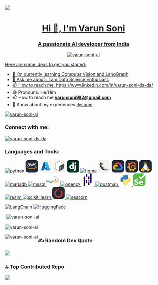 <animated-image data-catalyst style="width: 500px;">
  <a target="_blank" rel="noopener noreferrer nofollow" href="https://user-images.githubusercontent.com/74038190/225813708-98b745f2-7d22-48cf-9150-083f1b00d6c9.gif" data-target="animated-image.originalLink">
    <img src="https://user-images.githubusercontent.com/74038190/225813708-98b745f2-7d22-48cf-9150-083f1b00d6c9.gif" style="max-width: 100%; display: inline-block;" data-target="animated-image.originalImage">
</animated-image>
<h1 align="center">Hi 👋, I'm Varun Soni</h1>
<h3 align="center">A passionate AI developer from India</h3>
<p align="center"> <img src="https://komarev.com/ghpvc/?username=varun-soni-ai&label=Profile%20views&color=0e75b6&style=flat" alt="varun-soni-ai" /> </p>
Here are some ideas to get you started:

- 🌱 I’m currently learning Computer Vision and LangGraph
- 💬 Ask me about : I am Data Science Enthusiast.
- 📫 How to reach me: https://www.linkedin.com/in/varun-soni-ds-da/
- 😄 Pronouns: He/Him
- 📫 How to reach me **varunsoni982@gmail.com**
- 📄 Know about my experiences [Resume](https://drive.google.com/file/d/1K6GZ8hs7FE86DIdIcYJ0f7V3O57EN63E/view?usp=drive_link)

<p align="left"> <a href="https://github.com/ryo-ma/github-profile-trophy"><img src="https://github-profile-trophy.vercel.app/?username=varun-soni-ai" alt="varun-soni-ai" /></a> </p>
<h3 align="left">Connect with me:</h3>
<p align="left">
<a href="https://linkedin.com/in/varun-soni-ds-da" target="blank"><img align="center" src="https://raw.githubusercontent.com/rahuldkjain/github-profile-readme-generator/master/src/images/icons/Social/linked-in-alt.svg" alt="varun-soni-ds-da" height="30" width="40" /></a>
</p>

<h3 align="left">Languages and Tools:</h3>
<p align="left"> <a href="https://aws.amazon.com" target="_blank" rel="noreferrer"> <img src="https://github.com/user-attachments/assets/5f199c44-86fa-4852-960a-94bb0737ac89" alt="python" width="40" height="40"/> </a> <a href="https://aws.amazon.com" target="_blank" rel="noreferrer"> <img src="https://raw.githubusercontent.com/tandpfun/skill-icons/65dea6c4eaca7da319e552c09f4cf5a9a8dab2c8/icons/AWS-Dark.svg" alt="aws" width="40" height="40"/> </a> <a href="https://azure.microsoft.com/en-in/" target="_blank" rel="noreferrer"> <img src="https://raw.githubusercontent.com/tandpfun/skill-icons/65dea6c4eaca7da319e552c09f4cf5a9a8dab2c8/icons/Azure-Light.svg" alt="azure" width="40" height="40"/> </a> <a href="https://www.gnu.org/software/bash/" target="_blank" rel="noreferrer"> <img src="https://raw.githubusercontent.com/tandpfun/skill-icons/65dea6c4eaca7da319e552c09f4cf5a9a8dab2c8/icons/Bash-Light.svg" alt="bash" width="40" height="40"/> </a> <a href="https://www.djangoproject.com/" target="_blank" rel="noreferrer"> <img src="https://raw.githubusercontent.com/tandpfun/skill-icons/65dea6c4eaca7da319e552c09f4cf5a9a8dab2c8/icons/Django.svg" alt="django" width="40" height="40"/> </a> <a href="https://www.figma.com/" target="_blank" rel="noreferrer"> <img src="https://www.vectorlogo.zone/logos/figma/figma-icon.svg" alt="figma" width="40" height="40"/> </a> <a href="https://flask.palletsprojects.com/" target="_blank" rel="noreferrer"> <img src="https://raw.githubusercontent.com/tandpfun/skill-icons/65dea6c4eaca7da319e552c09f4cf5a9a8dab2c8/icons/Flask-Light.svg" alt="flask" width="40" height="40"/> </a> <a href="https://cloud.google.com" target="_blank" rel="noreferrer"> <img src="https://raw.githubusercontent.com/tandpfun/skill-icons/65dea6c4eaca7da319e552c09f4cf5a9a8dab2c8/icons/GCP-Dark.svg" alt="gcp" width="40" height="40"/> </a> <a href="https://grafana.com" target="_blank" rel="noreferrer"> <img src="https://raw.githubusercontent.com/tandpfun/skill-icons/65dea6c4eaca7da319e552c09f4cf5a9a8dab2c8/icons/Grafana-Dark.svg" alt="grafana" width="40" height="40"/> </a> <a href="https://www.linux.org/" target="_blank" rel="noreferrer"> <img src="https://raw.githubusercontent.com/tandpfun/skill-icons/65dea6c4eaca7da319e552c09f4cf5a9a8dab2c8/icons/Linux-Dark.svg" alt="linux" width="40" height="40"/> </a> <a href="https://mariadb.org/" target="_blank" rel="noreferrer"> <img src="https://www.vectorlogo.zone/logos/mariadb/mariadb-icon.svg" alt="mariadb" width="40" height="40"/> </a> <a href="https://www.microsoft.com/en-us/sql-server" target="_blank" rel="noreferrer"> <img src="https://www.svgrepo.com/show/303229/microsoft-sql-server-logo.svg" alt="mssql" width="40" height="40"/> </a> <a href="https://www.mysql.com/" target="_blank" rel="noreferrer"> <img src="https://raw.githubusercontent.com/devicons/devicon/master/icons/mysql/mysql-original-wordmark.svg" alt="mysql" width="40" height="40"/> </a> <a href="https://opencv.org/" target="_blank" rel="noreferrer"> <img src="https://raw.githubusercontent.com/tandpfun/skill-icons/65dea6c4eaca7da319e552c09f4cf5a9a8dab2c8/icons/OpenCV-Dark.svg" alt="opencv" width="40" height="40"/> </a> <a href="https://pandas.pydata.org/" target="_blank" rel="noreferrer"> <img src="https://raw.githubusercontent.com/devicons/devicon/2ae2a900d2f041da66e950e4d48052658d850630/icons/pandas/pandas-original.svg" alt="pandas" width="40" height="40"/> </a> <a href="https://postman.com" target="_blank" rel="noreferrer"> <img src="https://www.vectorlogo.zone/logos/getpostman/getpostman-icon.svg" alt="postman" width="40" height="40"/> </a> <a href="https://www.python.org" target="_blank" rel="noreferrer"> <img src="https://raw.githubusercontent.com/devicons/devicon/master/icons/python/python-original.svg" alt="python" width="40" height="40"/> </a> <a href="https://www.selenium.dev/" target="_blank" rel="noreferrer"> <img src="https://raw.githubusercontent.com/tandpfun/skill-icons/65dea6c4eaca7da319e552c09f4cf5a9a8dab2c8/icons/Selenium.svg" alt="Selenium" width="40" height="40"/> </a> <a href="https://realm.io/" target="_blank" rel="noreferrer"> <img src="https://raw.githubusercontent.com/bestofjs/bestofjs-webui/8665e8c267a0215f3159df28b33c365198101df5/public/logos/realm.svg" alt="realm" width="40" height="40"/> </a> <a href="https://scikit-learn.org/" target="_blank" rel="noreferrer"> <img src="https://raw.githubusercontent.com/tandpfun/skill-icons/65dea6c4eaca7da319e552c09f4cf5a9a8dab2c8/icons/ScikitLearn-Dark.svg" alt="scikit_learn" width="40" height="40"/>
</a> <a href="https://pytorch.org" target="_blank" rel="noreferrer"> <img src="https://raw.githubusercontent.com/tandpfun/skill-icons/65dea6c4eaca7da319e552c09f4cf5a9a8dab2c8/icons/PyTorch-Dark.svg" alt="PyTorch" width="40" height="40"/> </a> <a href="https://seaborn.pydata.org/" target="_blank" rel="noreferrer"> <img src="https://seaborn.pydata.org/_images/logo-mark-lightbg.svg" alt="seaborn" width="40" height="40"/> </a> </p>

<p> <a href="https://www.langchain.com/" target="_blank" rel="noreferrer"> <img src="https://camo.githubusercontent.com/c23bfff14ba833960152dc178e4c9884bda210b634d05fba7fea29401f7139e1/68747470733a2f2f696d672e736869656c64732e696f2f62616467652f6c616e67636861696e2d3143334333433f7374796c653d666f722d7468652d6261646765266c6f676f3d6c616e67636861696e266c6f676f436f6c6f723d7768697465" data-canonical-src="https://img.shields.io/badge/langchain-1C3C3C?style=for-the-badge&logo=langchain&logoColor=white" alt="LangChain" width="110" height="40"/> </a> <a href="https://huggingface.co/" target="_blank" rel="noreferrer"> <img src="https://camo.githubusercontent.com/781c3c118853603eeba9ed6b73cd756e27c20ad515ba6bbeebebe48bbc69744b/68747470733a2f2f696d672e736869656c64732e696f2f62616467652f2d48756767696e67466163652d4644454532313f7374796c653d666f722d7468652d6261646765266c6f676f3d48756767696e6746616365266c6f676f436f6c6f723d626c61636b" data-canonical-src="https://img.shields.io/badge/-HuggingFace-FDEE21?style=for-the-badge&logo=HuggingFace&logoColor=black" alt="HuggingFace" width="110" height="40"/> </a> </p>

<p>&nbsp;<img align="center" src="https://github-readme-stats.vercel.app/api?username=varun-soni-ai&show_icons=true&locale=en" alt="varun-soni-ai" /></p>

<p><img align="center" src="https://github-readme-streak-stats.herokuapp.com/?user=varun-soni-ai&" alt="varun-soni-ai" /></p>

<p><img align="left" src="https://github-readme-stats.vercel.app/api/top-langs?username=varun-soni-ai&show_icons=true&locale=en&layout=compact" alt="varun-soni-ai" /></p>


### ✍️ Random Dev Quote
![](https://quotes-github-readme.vercel.app/api?type=horizontal&theme=radical)

### 🔝 Top Contributed Repo
![](https://github-contributor-stats.vercel.app/api?username=varun-soni-ai&limit=5&theme=dark&combine_all_yearly_contributions=true)

<!-- Proudly created with GPRM ( https://gprm.itsvg.in ) -->
